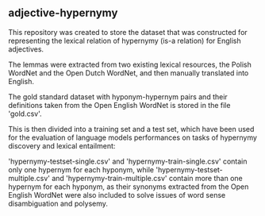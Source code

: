 ## adjective-hypernymy
This repository was created to store the dataset that was constructed for representing the lexical relation of hypernymy (is-a relation) for English adjectives. 

The lemmas were extracted from two existing lexical resources, the Polish WordNet and the Open Dutch WordNet, and then manually translated into English.

The gold standard dataset with hyponym-hypernym pairs and their definitions taken from the Open English WordNet is stored in the file 'gold.csv'.

This is then divided into a training set and a test set, which have been used for the evaluation of language models performances on tasks of hypernymy discovery and lexical entailment:

'hypernymy-testset-single.csv' and 'hypernymy-train-single.csv' contain only one hypernym for each hyponym, while 'hypernymy-testset-multiple.csv' and 'hypernymy-train-multiple.csv' contain more than one hypernym for each hyponym, as their synonyms extracted from the Open English WordNet were also included to solve issues of word sense disambiguation and polysemy.
